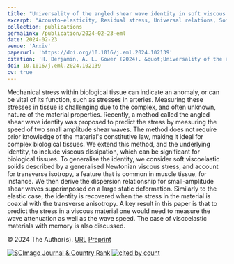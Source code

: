 ```yaml
---
title: "Universality of the angled shear wave identity in soft viscous solids"
excerpt: "Acousto-elasticity, Residual stress, Universal relations, Soft solids, Ultrasonic testing, Nonlinear viscoelasticity"
collection: publications
permalink: /publication/2024-02-23-eml
date: 2024-02-23
venue: 'Arxiv'
paperurl: 'https://doi.org/10.1016/j.eml.2024.102139'
citation: 'H. Berjamin, A. L. Gower (2024). &quot;Universality of the angled shear wave identity in soft viscous solids&quot;, <i>Extreme Mechanics Letters</i> 68, 102139.'
doi: 10.1016/j.eml.2024.102139
cv: true
---
```


Mechanical stress within biological tissue can indicate an anomaly, or can be vital of its function, such as stresses in arteries. Measuring these stresses in tissue is challenging due to the complex, and often unknown, nature of the material properties. Recently, a method called the angled shear wave identity was proposed to predict the stress by measuring the speed of two small amplitude shear waves. The method does not require prior knowledge of the material's constitutive law, making it ideal for complex biological tissues. We extend this method, and the underlying identity, to include viscous dissipation, which can be significant for biological tissues. To generalise the identity, we consider soft viscoelastic solids described by a generalised Newtonian viscous stress, and account for transverse isotropy, a feature that is common in muscle tissue, for instance. We then derive the dispersion relationship for small-amplitude shear waves superimposed on a large static deformation. Similarly to the elastic case, the identity is recovered when the stress in the material is coaxial with the transverse anisotropy. A key result in this paper is that to predict the stress in a viscous material one would need to measure the wave attenuation as well as the wave speed. The case of viscoelastic materials with memory is also discussed.

© 2024 The Author(s). [URL](https://www.sciencedirect.com/science/article/pii/S2352431624000191) [Preprint](https://doi.org/10.48550/arXiv.2311.00414)

<a href="https://www.scimagojr.com/journalsearch.php?q=21100376821&amp;tip=sid&amp;exact=no" title="SCImago Journal &amp; Country Rank"><img border="0" src="https://www.scimagojr.com/journal_img.php?id=21100376821" alt="SCImago Journal &amp; Country Rank"  /></a>     <a href="https://www.scopus.com/inward/record.url?scp=85186265473&partnerID=8YFLogxK" target="_blank"><image alt="cited by count" border="0" src="https://api.elsevier.com/content/abstract/citation-count?eid=2-s2.0-85186265473&amp;httpAccept=image%2Fjpeg&amp;apiKey=577024bd0f9be314e8f4c239512901c6"/></a>